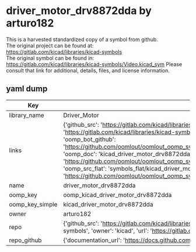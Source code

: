 # driver_motor_drv8872dda by arturo182  
This is a harvested standardized copy of a symbol from github.  
The original project can be found at:  
https://gitlab.com/kicad/libraries/kicad-symbols  
The original symbol can be found in:
https://gitlab.com/kicad/libraries/kicad-symbols/Video.kicad_sym
Please consult that link for additional, details, files, and license information.  
## yaml dump  
| Key | Value |  
| --- | --- |  
| library_name | Driver_Motor |  
| links | {'github_src': 'https://gitlab.com/kicad/libraries/kicad-symbols/Video.kicad_sym', 'github_src_repo': 'https://gitlab.com/kicad/libraries/kicad-symbols', 'oomp_bot': 'kicad_driver_motor_drv8872dda/working', 'oomp_bot_github': 'https://github.com/oomlout/oomlout_oomp_symbol_bot/tree/main/kicad_driver_motor_drv8872dda/working', 'oomp_doc': 'kicad_driver_motor_drv8872dda/working', 'oomp_doc_github': 'https://github.com/oomlout/oomlout_oomp_symbol_doc/tree/main/kicad_driver_motor_drv8872dda/working', 'oomp_src_flat': 'symbols_flat/kicad_driver_motor_drv8872dda/working', 'oomp_src_flat_github': 'https://github.com/oomlout/oomlout_oomp_symbol_src/tree/main/kicad_driver_motor_drv8872dda/working'} |  
| name | driver_motor_drv8872dda |  
| oomp_key | oomp_kicad_driver_motor_drv8872dda |  
| oomp_key_simple | kicad_driver_motor_drv8872dda |  
| owner | arturo182 |  
| repo | {'github_src': 'https://gitlab.com/kicad/libraries/kicad-symbols/Video.kicad_sym', 'name': 'libraries/kicad-symbols', 'owner': 'kicad', 'url': 'https://gitlab.com/kicad/libraries/kicad-symbols'} |  
| repo_github | {'documentation_url': 'https://docs.github.com/rest/repos/repos#get-a-repository', 'message': 'Not Found'} |  

